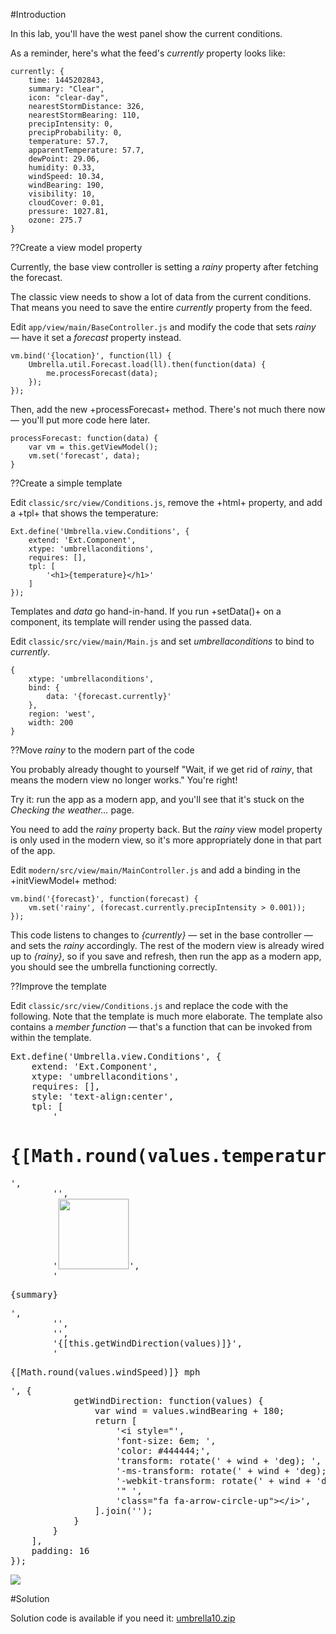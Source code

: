 #Introduction

In this lab, you'll have the west panel show the current conditions.

As a reminder, here's what the feed's *currently* property looks like:

    currently: {
        time: 1445202843,
        summary: "Clear",
        icon: "clear-day",
        nearestStormDistance: 326,
        nearestStormBearing: 110,
        precipIntensity: 0,
        precipProbability: 0,
        temperature: 57.7,
        apparentTemperature: 57.7,
        dewPoint: 29.06,
        humidity: 0.33,
        windSpeed: 10.34,
        windBearing: 190,
        visibility: 10,
        cloudCover: 0.01,
        pressure: 1027.81,
        ozone: 275.7
    }

??Create a view model property

Currently, the base view controller is setting a *rainy* property
after fetching the forecast.

The classic view needs to show a lot of data from the current conditions.
That means you need to save the entire *currently* property from the feed.

Edit `app/view/main/BaseController.js` and modify the code that sets *rainy* &mdash;
have it set a *forecast* property instead. 


    vm.bind('{location}', function(ll) {
        Umbrella.util.Forecast.load(ll).then(function(data) {
            me.processForecast(data);
        });
    });

Then, add the new +processForecast+ method. There's not much there now &mdash; you'll put more code here later.

    processForecast: function(data) {
        var vm = this.getViewModel();
        vm.set('forecast', data);
    }
        
??Create a simple template

Edit `classic/src/view/Conditions.js`, remove the +html+ property, and add a +tpl+ that shows
the temperature:
    
    Ext.define('Umbrella.view.Conditions', {
        extend: 'Ext.Component',
        xtype: 'umbrellaconditions',
        requires: [],
        tpl: [
            '<h1>{temperature}</h1>'
        ]
    });

Templates and *data* go hand-in-hand. If you run +setData()+ on a component, its template
will render using the passed data.

Edit `classic/src/view/main/Main.js` and set *umbrellaconditions* to bind to *currently*.

    {
        xtype: 'umbrellaconditions',
        bind: {
            data: '{forecast.currently}'
        },
        region: 'west',
        width: 200
    }


??Move *rainy* to the modern part of the code

You probably already thought to yourself "Wait, if we get rid of *rainy*, that means
the modern view no longer works." You're right!

Try it: run the app as a modern app, and you'll see that it's stuck on the *Checking the weather...* page.

You need to add the *rainy* property back. But the *rainy* view model property is only used in the modern view,
so it's more appropriately done in that part of the app.

Edit `modern/src/view/main/MainController.js` and add a binding in the +initViewModel+ method:

    vm.bind('{forecast}', function(forecast) {
        vm.set('rainy', (forecast.currently.precipIntensity > 0.001));
    });

This code listens to changes to *{currently}* &mdash; set in the base controller &mdash; and
sets the *rainy* accordingly. The rest of the modern view is already wired up to *{rainy}*, 
so if you save and refresh, then run the app as a modern app, you should see the umbrella functioning
correctly.

??Improve the template

Edit `classic/src/view/Conditions.js` and replace the code with the following.
Note that the template is much more elaborate. The template also contains a 
*member function* &mdash; that's a function that can be invoked from within the 
template. 

<pre class="runnable readonly">
Ext.define('Umbrella.view.Conditions', {
    extend: 'Ext.Component',
    xtype: 'umbrellaconditions',
    requires: [],
    style: 'text-align:center',
    tpl: [
        '<h1>{[Math.round(values.temperature)]} &deg;F</h1>',
        '<tpl if="icon">',
        '<img src="resources/icons/{icon}.svg" style="height: 8em; border: thin solid #dddddd;">',
        '<p>{summary}</p>',
        '</figure>',
        '</tpl>',
        '{[this.getWindDirection(values)]}',
        '<p>{[Math.round(values.windSpeed)]} mph</p>', {
            getWindDirection: function(values) {
                var wind = values.windBearing + 180;
                return [
                    '&lt;i style="',
                    'font-size: 6em; ',
                    'color: #444444;',
                    'transform: rotate(' + wind + 'deg); ',
                    '-ms-transform: rotate(' + wind + 'deg); ', // IE 9
                    '-webkit-transform: rotate(' + wind + 'deg); ', // Safari and Chrome
                    '" ',
                    'class="fa fa-arrow-circle-up">&lt;/i>',
                ].join('');
            }
        }
    ],
    padding: 16
});
</pre>

<img src="resources/images/umbrella/InitialDaily.png">

#Solution

Solution code is available if you need it: <a href="resources/umbrella10.zip">umbrella10.zip</a>


